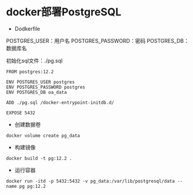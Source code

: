 # docker部署PostgreSQL

+ Dodkerfile

POSTGRES_USER：用户名
POSTGRES_PASSWORD：密码
POSTGRES_DB：数据库名

初始化sql文件：./pg.sql

```Dodkerfile
FROM postgres:12.2

ENV POSTGRES_USER postgres
ENV POSTGRES_PASSWORD postgres
ENV POSTGRES_DB oa_data

ADD ./pg.sql /docker-entrypoint-initdb.d/

EXPOSE 5432
```

+ 创建数据卷

```shell
docker volume create pg_data
```

+ 构建镜像

```shell
docker build -t pg:12.2 .
```

+ 运行容器

```shell
docker run -itd -p 5432:5432 -v pg_data:/var/lib/postgresql/data --name pg pg:12.2
```
